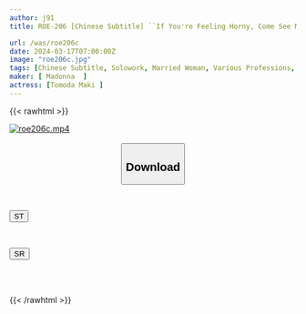 ```yaml
---
author: j91
title: ROE-206 [Chinese Subtitle] ``If You're Feeling Horny, Come See Me Anytime...'' I'm A Virgin And The Girl I Asked For A Brush Stroke At A Married Woman's Soap Was Maki, My Friend's Mother! It Felt So Good In Another Dimension That I Couldn't Help But Cum Inside Me, No Matter Where I Was! Maki Tomoda

url: /was/roe206c
date: 2024-03-17T07:00:00Z
image: "roe206c.jpg"
tags: [Chinese Subtitle, Solowork, Married Woman, Various Professions, Mature Woman, Lotion, Soapland	]
maker: [ Madonna  ]
actress: [Tomoda Maki ]
---
```



{{< rawhtml >}}

<div class="video" data-videoid="6Q1L4aQ0Gyt9jZJ">
    <a href="javascript:;">
        <img src="/was/roe206c/roe206c.jpg" width="WIDTH" height="HEIGHT" alt="roe206c.mp4" loading="lazy">
    </a>
</div>

<script type="text/javascript" src="https://j91.asia/asset/on-demand-st.js"></script>

<br>
  <link rel="stylesheet" href="https://j91.asia/asset/bs5.css">
  
  <center>
  <button class="btn btn-primary" type="button" data-bs-toggle="collapse" data-bs-target=".multi-collapse" aria-expanded="false" aria-controls="multiCollapseExample1 multiCollapseExample2"><h2>Download</h2></button></center>
</p>
<div class="row">
  <div class="col">
    <div class="collapse multi-collapse" id="multiCollapseExample1">
      <div class="card card-body">
	      	      <br>
<div class="buttons">  
<p><a href="https://streamtape.to/v/6Q1L4aQ0Gyt9jZJ" target="_blank"><button class="btn-hover color-3"><i class="fa fa-download"></i> ST</button></a></p></div>
    </div>
  </div>
</div>
  <div class="col">
    <div class="collapse multi-collapse" id="multiCollapseExample2">
      <div class="card card-body">
	      <br>
<div class="buttons">
<p><a href="https://rubystm.com/qoewoehvnuh4" target="_blank"><button class="btn-hover color-9"><i class="fa fa-download"></i> SR</button></a></p></div>
<br><br>
      </div>
    </div>
  </div>
</div>

{{< /rawhtml >}}